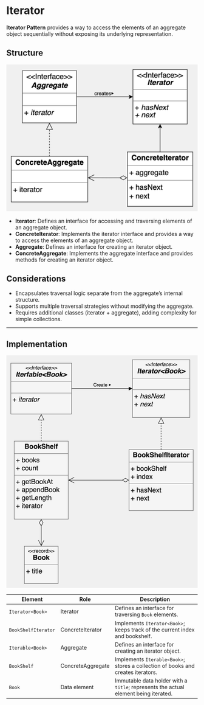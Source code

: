 # Iterator

**Iterator Pattern** provides a way to access the elements of an aggregate object sequentially without exposing its underlying representation.

## Structure

![Iterator pattern](figures/iterator.png)
- **Iterator**: Defines an interface for accessing and traversing elements of an aggregate object.
- **ConcreteIterator**: Implements the iterator interface and provides a way to access the elements of an aggregate object.
- **Aggregate**: Defines an interface for creating an iterator object.
- **ConcreteAggregate**: Implements the aggregate interface and provides methods for creating an iterator object.

## Considerations

- Encapsulates traversal logic separate from the aggregate’s internal structure.
- Supports multiple traversal strategies without modifying the aggregate.
- Requires additional classes (iterator + aggregate), adding complexity for simple collections.

---

## Implementation

![Iterator pattern](figures/iterator_impl.png)

| Element             | Role              | Description                                                                         |
|---------------------|-------------------|-------------------------------------------------------------------------------------|
| `Iterator<Book>`    | Iterator          | Defines an interface for traversing `Book` elements.                                |
| `BookShelfIterator` | ConcreteIterator  | Implements `Iterator<Book>`; keeps track of the current index and bookshelf.        |
| `Iterable<Book>`    | Aggregate         | Defines an interface for creating an iterator object.                               |
| `BookShelf`         | ConcreteAggregate | Implements `Iterable<Book>`; stores a collection of books and creates iterators.    |
| `Book`              | Data element      | Immutable data holder with a `title`; represents the actual element being iterated. |